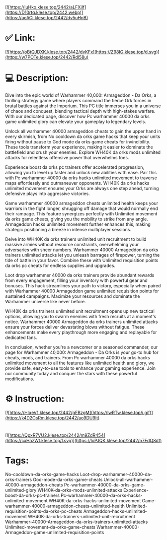 [![https://IuHko.klese.top/2442/aLFXjIf](https://D10rtq.klese.top/2442.webp)](https://aeACi.klese.top/2442/dv5uHnB)
# ✅ Link:
[![https://oBtQJDXK.klese.top/2442/dvKFx](https://Z98IG.klese.top/d.svg)](https://w7POTe.klese.top/2442/Rdl58u)
# 💻 Description:
Dive into the epic world of Warhammer 40,000: Armageddon - Da Orks, a thrilling strategy game where players command the fierce Ork forces in brutal battles against the Imperium. This PC title immerses you in a universe of chaos and conquest, blending tactical depth with high-stakes warfare. With our dedicated page, discover how Pc warhammer 40000 da orks game unlimited glory can elevate your gameplay to legendary levels.



Unlock all warhammer 40000 armageddon cheats to gain the upper hand in every skirmish, from No cooldown da orks game hacks that keep your units firing without pause to God mode da orks game cheats for invincibility. These tools transform your experience, making it easier to dominate the battlefield and crush your enemies. Explore WH40K da orks mods unlimited attacks for relentless offensive power that overwhelms foes.



Experience boost da orks pc trainers offer accelerated progression, allowing you to level up faster and unlock new abilities with ease. Pair this with Pc warhammer 40000 da orks hacks unlimited movement to traverse maps effortlessly and outmaneuver opponents. WH40K da orks hacks unlimited movement ensures your Orks are always one step ahead, turning defensive plays into aggressive victories.



Game warhammer 40000 armageddon cheats unlimited health keeps your warriors in the fight longer, shrugging off damage that would normally end their rampage. This feature synergizes perfectly with Unlimited movement da orks game cheats, giving you the mobility to strike from any angle. Armageddon hacks unlimited movement further enhances this, making strategic positioning a breeze in intense multiplayer sessions.



Delve into WH40K da orks trainers unlimited unit recruitment to build massive armies without resource constraints, overwhelming your adversaries with sheer numbers. Warhammer 40000 Armageddon da orks trainers unlimited attacks let you unleash barrages of firepower, turning the tide of battle in your favor. Combine these with Unlimited requisition points da orks pc cheats for endless supplies and upgrades.



Loot drop warhammer 40000 da orks trainers provide abundant rewards from every engagement, filling your inventory with powerful gear and bonuses. This hack streamlines your path to victory, especially when paired with Warhammer 40000 Armageddon game unlimited requisition points for sustained campaigns. Maximize your resources and dominate the Warhammer universe like never before.



WH40K da orks trainers unlimited unit recruitment opens up new tactical options, allowing you to swarm enemies with fresh recruits at a moment's notice. Warhammer 40000 Armageddon da orks trainers unlimited attacks ensure your forces deliver devastating blows without fatigue. These enhancements make every playthrough more engaging and replayable for dedicated fans.



In conclusion, whether you're a newcomer or a seasoned commander, our page for Warhammer 40,000: Armageddon - Da Orks is your go-to hub for cheats, mods, and trainers. From Pc warhammer 40000 da orks hacks unlimited movement to all the features like unlimited health and glory, we provide safe, easy-to-use tools to enhance your gaming experience. Join our community today and conquer the stars with these powerful modifications.

# ⚙️ Instruction:
[![https://HlqeV1.klese.top/2442/gEBzgM](https://lwRTw.klese.top/i.gif)](https://k4D2OsRm.klese.top/2442/ao9DU9lt)
#
[![https://QpxR7VU2.klese.top/2442/m9ZdR454](https://cxHazWt.klese.top/l.svg)](https://loPJQK.klese.top/2442/n7EdQ8df)
# Tags:
No-cooldown-da-orks-game-hacks Loot-drop-warhammer-40000-da-orks-trainers God-mode-da-orks-game-cheats Unlock-all-warhammer-40000-armageddon-cheats Pc-warhammer-40000-da-orks-game-unlimited-glory WH40K-da-orks-mods-unlimited-attacks Experience-boost-da-orks-pc-trainers Pc-warhammer-40000-da-orks-hacks-unlimited-movement WH40K-da-orks-hacks-unlimited-movement Game-warhammer-40000-armageddon-cheats-unlimited-health Unlimited-requisition-points-da-orks-pc-cheats Armageddon-hacks-unlimited-movement WH40K-da-orks-trainers-unlimited-unit-recruitment Warhammer-40000-Armageddon-da-orks-trainers-unlimited-attacks Unlimited-movement-da-orks-game-cheats Warhammer-40000-Armageddon-game-unlimited-requisition-points






